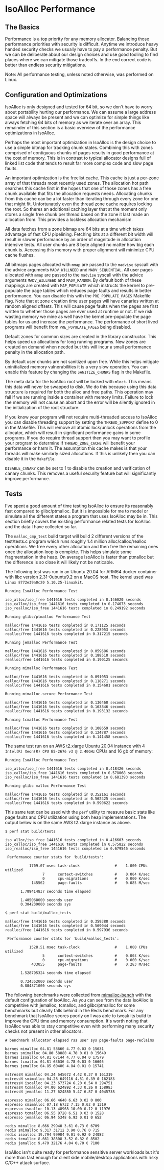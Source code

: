 # IsoAlloc Performance

## The Basics

Performance is a top priority for any memory allocator. Balancing those performance priorities with security is difficult. Anytime we introduce heavy handed security checks we usually have to pay a performance penalty. But we can be deliberate about our design choices and use good tooling to find places where we can mitigate those tradeoffs. In the end correct code is better than endless security mitigations.

Note: All performance testing, unless noted otherwise, was performed on Linux.

## Configuration and Optimizations

IsoAlloc is only designed and tested for 64 bit, so we don't have to worry about portability hurting our performance. We can assume a large address space will always be present and we can optimize for simple things like always fetching 64 bits of memory as we iterate over an array. This remainder of this section is a basic overview of the performance optimizations in IsoAlloc.

Perhaps the most important optimization in IsoAlloc is the design choice to use a simple bitmap for tracking chunk states. Combining this with zones comprised of contiguous chunks of pages results in good performance at the cost of memory. This is in contrast to typical allocator designs full of linked list code that tends to result far more complex code and slow page faults.

An important optimization is the freelist cache. This cache is just a per-zone array of that threads most recently used zones. The allocation hot path searches this cache first in the hopes that one of those zones has a free chunk available that fits the allocation requests needs. Allocating chunks from this cache can be a lot faster than iterating through every zone for one that might fit. Unfortunately even the thread zone cache requires locking the root. So theres an additional caching layer that at the moment only stores a single free chunk per thread based on the zone it last made an allocation from. This provides a lockless allocation mechanism.

All data fetches from a zone bitmap are 64 bits at a time which takes advantage of fast CPU pipelining. Fetching bits at a different bit width will result in slower performance by an order of magnitude in allocation intensive tests. All user chunks are 8 byte aligned no matter how big each chunk is. Accessing this memory with proper alignment will minimize CPU cache flushes.

All bitmaps pages allocated with `mmap` are passed to the `madvise` syscall with the advice arguments `MADV_WILLNEED` and `MADV_SEQUENTIAL`. All user pages allocated with `mmap` are passed to the `madvise` syscall with the advice arguments `MADV_WILLNEED` and `MADV_RANDOM`. By default both of these mappings are created with `MAP_POPULATE` which instructs the kernel to pre-populate the page tables which reduces page faults and results in better performance. You can disable this with the `PRE_POPULATE_PAGES` Makefile flag. Note that at zone creation time user pages will have canaries written at random aligned offsets. This will cause page faults when the pages are first written to whether those pages are ever used at runtime or not. If we risk wasting memory we mine as well have the kernel pre-populate the page tables for us and increase the performance. The performance of short lived programs will benefit from `PRE_POPULATE_PAGES` being disabled.

Default zones for common sizes are created in the library constructor. This helps speed up allocations for long running programs. New zones are created on demand when needed but this will incur a small performance penalty in the allocation path.

By default user chunks are not sanitized upon free. While this helps mitigate uninitialized memory vulnerabilities it is a very slow operation. You can enable this feature by changing the `SANITIZE_CHUNKS` flag in the Makefile.

The meta data for the IsoAlloc root will be locked with `mlock`. This means this data will never be swapped to disk. We do this because using this data structure is required for both the alloc and free paths. This operation may fail if we are running inside a container with memory limits. Failure to lock the memory will not cause an abort and the error will be silently ignored in the initialization of the root structure.

If you know your program will not require multi-threaded access to IsoAlloc you can disable threading support by setting the `THREAD_SUPPORT` define to 0 in the Makefile. This will remove all atomic lock/unlock operations from the allocator, which will result in significant performance gains in some programs. If you do require thread support then you may want to profile your program to determine if `THREAD_ZONE_CACHE` will benefit your performance or harm it. The assumption this cache makes is that your threads will make similarly sized allocations. If this is unlikely then you can disable it in the `Makefile`.

`DISABLE_CANARY` can be set to 1 to disable the creation and verification of canary chunks. This removes a useful security feature but will significantly improve performance.

## Tests

I've spent a good amount of time testing IsoAlloc to ensure its reasonably fast compared to glibc/ptmalloc. But it is impossible for me to model or simulate all the different states a program that uses IsoAlloc may be in. This section briefly covers the existing performance related tests for IsoAlloc and the data I have collected so far.

The `malloc_cmp_test` build target will build 2 different versions of the test/tests.c program which runs roughly 1.4 million alloc/calloc/realloc operations. We free every other allocation and then free the remaining ones once the allocation loop is complete. This helps simulate some fragmentation in the heap. On average IsoAlloc is faster than ptmalloc but the difference is so close it will likely not be noticable.

The following test was run in an Ubuntu 20.04 for ARM64 docker container with libc version 2.31-0ubuntu9.2 on a MacOS host. The kernel used was `Linux 8772e39a0c20 5.10.25-linuxkit`.

```
Running IsoAlloc Performance Test

iso_alloc/iso_free 1441616 tests completed in 0.146020 seconds
iso_calloc/iso_free 1441616 tests completed in 0.174673 seconds
iso_realloc/iso_free 1441616 tests completed in 0.249192 seconds

Running glibc/ptmalloc Performance Test

malloc/free 1441616 tests completed in 0.171125 seconds
calloc/free 1441616 tests completed in 0.228953 seconds
realloc/free 1441616 tests completed in 0.317215 seconds

Running jemalloc Performance Test

malloc/free 1441616 tests completed in 0.059686 seconds
calloc/free 1441616 tests completed in 0.188510 seconds
realloc/free 1441616 tests completed in 0.190125 seconds

Running mimalloc Performance Test

malloc/free 1441616 tests completed in 0.091053 seconds
calloc/free 1441616 tests completed in 0.118271 seconds
realloc/free 1441616 tests completed in 0.154681 seconds

Running mimalloc-secure Performance Test

malloc/free 1441616 tests completed in 0.136460 seconds
calloc/free 1441616 tests completed in 0.163846 seconds
realloc/free 1441616 tests completed in 0.193132 seconds

Running tcmalloc Performance Test

malloc/free 1441616 tests completed in 0.108659 seconds
calloc/free 1441616 tests completed in 0.124787 seconds
realloc/free 1441616 tests completed in 0.141458 seconds

```

The same test run on an AWS t2.xlarge Ubuntu 20.04 instance with 4 `Intel(R) Xeon(R) CPU E5-2676 v3 @ 2.40GHz` CPUs and 16 gb of memory:

```
Running IsoAlloc Performance Test

iso_alloc/iso_free 1441616 tests completed in 0.418426 seconds
iso_calloc/iso_free 1441616 tests completed in 0.578068 seconds
iso_realloc/iso_free 1441616 tests completed in 0.681393 seconds

Running glibc malloc Performance Test

malloc/free 1441616 tests completed in 0.352161 seconds
calloc/free 1441616 tests completed in 0.562425 seconds
realloc/free 1441616 tests completed in 0.590622 seconds

```

This same test can be used with the `perf` utility to measure basic stats like page faults and CPU utilization using both heap implementations. The output below is on the same AWS t2.xlarge instance as above.

```
$ perf stat build/tests

iso_alloc/iso_free 1441616 tests completed in 0.416603 seconds
iso_calloc/iso_free 1441616 tests completed in 0.575822 seconds
iso_realloc/iso_free 1441616 tests completed in 0.679546 seconds

 Performance counter stats for 'build/tests':

           1709.07 msec task-clock                #    1.000 CPUs utilized
                 7      context-switches          #    0.004 K/sec
                 0      cpu-migrations            #    0.000 K/sec
            145562      page-faults               #    0.085 M/sec

       1.709414837 seconds time elapsed

       1.405068000 seconds user
       0.304239000 seconds sys

$ perf stat build/malloc_tests

malloc/free 1441616 tests completed in 0.359380 seconds
calloc/free 1441616 tests completed in 0.569044 seconds
realloc/free 1441616 tests completed in 0.597936 seconds

 Performance counter stats for 'build/malloc_tests':

           1528.51 msec task-clock                #    1.000 CPUs utilized
                 5      context-switches          #    0.003 K/sec
                 0      cpu-migrations            #    0.000 K/sec
            433055      page-faults               #    0.283 M/sec

       1.528795324 seconds time elapsed

       0.724352000 seconds user
       0.804371000 seconds sys

```

The following benchmarks were collected from [mimalloc-bench](https://github.com/daanx/mimalloc-bench) with the default configuration of IsoAlloc. As you can see from the data IsoAlloc is competitive with jemalloc, tcmalloc, and glibc/ptmalloc for some benchmarks but clearly falls behind in the Redis benchmark. For any benchmark that IsoAlloc scores poorly on I was able to tweak its build to improve the CPU time and memory consumption. It's worth noting that IsoAlloc was able to stay competitive even with performing many security checks not present in other allocators.

```
# benchmark allocator elapsed rss user sys page-faults page-reclaims

barnes mimalloc 04.81 58660 4.77 0.03 0 15631
barnes smimalloc 04.80 58880 4.78 0.01 0 15649
barnes isoalloc 04.81 67144 4.77 0.04 0 17579
barnes tcmalloc 04.81 63636 4.78 0.03 0 16605
barnes jemalloc 04.85 60480 4.84 0.01 0 15741

mstressN mimalloc 04.24 645672 4.42 0.37 0 161319
mstressN smimalloc 04.28 649116 4.51 0.39 0 162183
mstressN isoalloc 04.23 673724 6.20 0.54 0 294751
mstressN tcmalloc 04.00 624892 4.33 0.26 0 158983
mstressN jemalloc 11.27 624880 5.47 6.87 0 4045738

espresso mimalloc 06.66 4640 6.63 0.02 0 800
espresso smimalloc 07.18 6732 7.15 0.02 0 1319
espresso isoalloc 10.13 48968 10.00 0.12 0 11976
espresso tcmalloc 06.55 8720 6.51 0.03 0 1528
espresso jemalloc 06.94 5348 6.93 0.01 0 652

redis mimalloc 8.666 29940 3.61 0.73 0 6709
redis smimalloc 9.317 31712 3.90 0.76 0 715
redis isoalloc 19.794 99904 9.01 0.92 0 24082
redis tcmalloc 8.661 38308 3.52 0.82 0 8502
redis jemalloc 9.470 32176 4.04 0.70 0 7100
```

IsoAlloc isn't quite ready for performance sensitive server workloads but it's more than fast enough for client side mobile/desktop applications with risky C/C++ attack surface.
